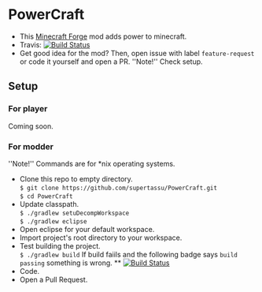 # PowerCraft
- This [Minecraft Forge](http://minecraftforge.net) mod adds power to minecraft. 
- Travis: [![Build Status](https://travis-ci.org/supertassu/PowerCraft.svg?branch=master)](https://travis-ci.org/supertassu/PowerCraft)
- Get good idea for the mod? Then, open issue with label ```feature-request``` or code it yourself and open a PR. ''Note!'' Check setup.

## Setup
### For player
Coming soon.
### For modder
''Note!'' Commands are for *nix operating systems.
- Clone this repo to empty directory.<br>
```$ git clone https://github.com/supertassu/PowerCraft.git```<br>
```$ cd PowerCraft```
- Update classpath.<br>
```$ ./gradlew setuDecompWorkspace ```<br>
```$ ./gradlew eclipse```
- Open eclipse for your default workspace.
- Import project's root directory to your workspace.
- Test building the project.<br>
```$ ./gradlew build```
If build faiils and the following badge says ```build passing``` something is wrong.
**  [![Build Status](https://travis-ci.org/supertassu/PowerCraft.svg?branch=master)](https://travis-ci.org/supertassu/PowerCraft)
- Code.
- Open a Pull Request.
